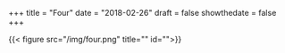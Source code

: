 +++
title = "Four"
date = "2018-02-26"
draft = false
showthedate = false
+++

{{< figure src="/img/four.png" title="" id="">}}